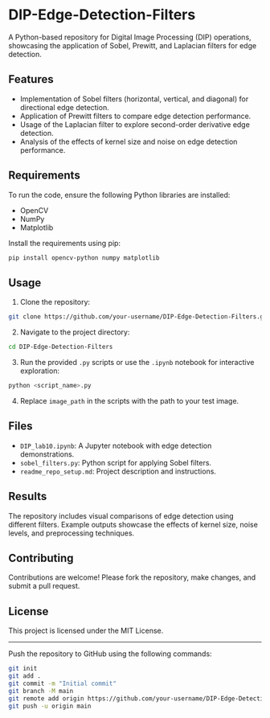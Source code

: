 # DIP-Edge-Detection-Filters
A Python-based repository for Digital Image Processing (DIP) operations, showcasing the application of Sobel, Prewitt, and Laplacian filters for edge detection.

## Features
- Implementation of Sobel filters (horizontal, vertical, and diagonal) for directional edge detection.
- Application of Prewitt filters to compare edge detection performance.
- Usage of the Laplacian filter to explore second-order derivative edge detection.
- Analysis of the effects of kernel size and noise on edge detection performance.

## Requirements
To run the code, ensure the following Python libraries are installed:
- OpenCV
- NumPy
- Matplotlib

Install the requirements using pip:
```bash
pip install opencv-python numpy matplotlib
```

## Usage
1. Clone the repository:
```bash
git clone https://github.com/your-username/DIP-Edge-Detection-Filters.git
```
2. Navigate to the project directory:
```bash
cd DIP-Edge-Detection-Filters
```
3. Run the provided `.py` scripts or use the `.ipynb` notebook for interactive exploration:
```bash
python <script_name>.py
```
4. Replace `image_path` in the scripts with the path to your test image.

## Files
- `DIP_lab10.ipynb`: A Jupyter notebook with edge detection demonstrations.
- `sobel_filters.py`: Python script for applying Sobel filters.
- `readme_repo_setup.md`: Project description and instructions.

## Results
The repository includes visual comparisons of edge detection using different filters. Example outputs showcase the effects of kernel size, noise levels, and preprocessing techniques.

## Contributing
Contributions are welcome! Please fork the repository, make changes, and submit a pull request.

## License
This project is licensed under the MIT License.

---

Push the repository to GitHub using the following commands:
```bash
git init
git add .
git commit -m "Initial commit"
git branch -M main
git remote add origin https://github.com/your-username/DIP-Edge-Detection-Filters.git
git push -u origin main
